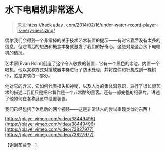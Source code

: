 # 水下电唱机非常迷人

> 原文:[https://hack aday . com/2014/02/16/under-water-record-player-is-very-mersizing/](https://hackaday.com/2014/02/16/under-water-record-player-is-very-mesmerizing/)

偶尔我们会得到一个非常棒的关于技术艺术装置的提示——有时它背后没有太多的信息，但它背后的想法和概念本身就激发了我们的好奇心。这绝对是这台水下电唱机的情况。

艺术家[Evan Holm]创造了这个令人敬畏的装置，它有一个黑色的水池，内置一个唱机。他以某种方式对播放器本身进行了防水处理，并将控件和针集成到一棵树中，这是安装的一部分。

他对它的含义，它如何代表损失和神秘，以及人类的集体潜意识，进行了很长很艺术的描述…我们只是把它看作是一个非常酷的黑客。还有一部完整的纪录片，讲述了他如何在各种展览中设置装置。

我们已经包括了休息后的两个视频——这是非常诱人的尝试重现类似的东西！

[https://player.vimeo.com/video/38449496](https://player.vimeo.com/video/38449496)[https://player.vimeo.com/video/73827977](https://player.vimeo.com/video/73827977)

【谢谢布兰登！]